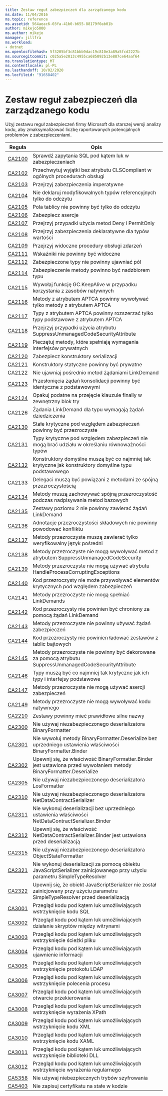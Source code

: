 ```yaml
---
title: Zestaw reguł zabezpieczeń dla zarządzanego kodu
ms.date: 11/04/2016
ms.topic: reference
ms.assetid: 564aeac6-03fa-41b0-b655-88179f0ab01b
author: mikejo5000
ms.author: mikejo
manager: jillfra
ms.workload:
- dotnet
ms.openlocfilehash: 5f3205bf3c81bbb9dac19c810e3a89a5fcd2227b
ms.sourcegitcommit: c025a5e2013c4955ca685092b13e887ce64aaf64
ms.translationtype: MT
ms.contentlocale: pl-PL
ms.lasthandoff: 10/02/2020
ms.locfileid: "91658402"
---
```

# <a name="security-rules-rule-set-for-managed-code"></a>Zestaw reguł zabezpieczeń dla zarządzanego kodu

Użyj zestawu reguł zabezpieczeń firmy Microsoft dla starszej wersji analizy kodu, aby zmaksymalizować liczbę raportowanych potencjalnych problemów z zabezpieczeniami.

|Reguła|Opis|
|----------|-----------------|
|[CA2100](/dotnet/fundamentals/code-analysis/quality-rules/ca2100)|Sprawdź zapytania SQL pod kątem luk w zabezpieczeniach|
|[CA2102](../code-quality/ca2102.md)|Przechwytuj wyjątki bez atrybutu CLSCompliant w ogólnych procedurach obsługi|
|[CA2103](../code-quality/ca2103.md)|Przejrzyj zabezpieczenia imperatywne|
|[CA2104](../code-quality/ca2104.md)|Nie deklaruj modyfikowalnych typów referencyjnych tylko do odczytu|
|[CA2105](../code-quality/ca2105.md)|Pola tablicy nie powinny być tylko do odczytu|
|[CA2106](../code-quality/ca2106.md)|Zabezpiecz asercje|
|[CA2107](../code-quality/ca2107.md)|Przejrzyj przypadki użycia metod Deny i PermitOnly|
|[CA2108](../code-quality/ca2108.md)|Przejrzyj zabezpieczenia deklaratywne dla typów wartości|
|[CA2109](/dotnet/fundamentals/code-analysis/quality-rules/ca2109)|Przejrzyj widoczne procedury obsługi zdarzeń|
|[CA2111](../code-quality/ca2111.md)|Wskaźniki nie powinny być widoczne|
|[CA2112](../code-quality/ca2112.md)|Zabezpieczone typy nie powinny ujawniać pól|
|[CA2114](../code-quality/ca2114.md)|Zabezpieczenie metody powinno być nadzbiorem typu|
|[CA2115](../code-quality/ca2115.md)|Wywołaj funkcję GC.KeepAlive w przypadku korzystania z zasobów natywnych|
|[CA2116](../code-quality/ca2116.md)|Metody z atrybutem APTCA powinny wywoływać tylko metody z atrybutem APTCA|
|[CA2117](../code-quality/ca2117.md)|Typy z atrybutem APTCA powinny rozszerzać tylko typy podstawowe z atrybutem APTCA|
|[CA2118](../code-quality/ca2118.md)|Przejrzyj przypadki użycia atrybutu SuppressUnmanagedCodeSecurityAttribute|
|[CA2119](/dotnet/fundamentals/code-analysis/quality-rules/ca2119)|Pieczętuj metody, które spełniają wymagania interfejsów prywatnych|
|[CA2120](../code-quality/ca2120.md)|Zabezpiecz konstruktory serializacji|
|[CA2121](../code-quality/ca2121.md)|Konstruktory statyczne powinny być prywatne|
|[CA2122](../code-quality/ca2122.md)|Nie ujawniaj pośrednio metod żądaniami LinkDemand|
|[CA2123](../code-quality/ca2123.md)|Przesłonięcia żądań konsolidacji powinny być identyczne z podstawowymi|
|[CA2124](../code-quality/ca2124.md)|Opakuj podatne na przejęcie klauzule finally w zewnętrzny blok try|
|[CA2126](../code-quality/ca2126.md)|Żądania LinkDemand dla typu wymagają żądań dziedziczenia|
|[CA2130](../code-quality/ca2130.md)|Stałe krytyczne pod względem zabezpieczeń powinny być przezroczyste|
|[CA2131](../code-quality/ca2131.md)|Typy krytyczne pod względem zabezpieczeń nie mogą brać udziału w określaniu równoważności typów|
|[CA2132](../code-quality/ca2132.md)|Konstruktory domyślne muszą być co najmniej tak krytyczne jak konstruktory domyślne typu podstawowego|
|[CA2133](../code-quality/ca2133.md)|Delegaci muszą być powiązani z metodami ze spójną przezroczystością|
|[CA2134](../code-quality/ca2134.md)|Metody muszą zachowywać spójną przezroczystość podczas nadpisywania metod bazowych|
|[CA2135](../code-quality/ca2135.md)|Zestawy poziomu 2 nie powinny zawierać żądań LinkDemand|
|[CA2136](../code-quality/ca2136.md)|Adnotacje przezroczystości składowych nie powinny powodować konfliktu|
|[CA2137](../code-quality/ca2137.md)|Metody przezroczyste muszą zawierać tylko weryfikowalny język pośredni|
|[CA2138](../code-quality/ca2138.md)|Metody przezroczyste nie mogą wywoływać metod z atrybutem SuppressUnmanagedCodeSecurity|
|[CA2139](../code-quality/ca2139.md)|Metody przezroczyste nie mogą używać atrybutu HandleProcessCorruptingExceptions|
|[CA2140](../code-quality/ca2140.md)|Kod przezroczysty nie może przywoływać elementów krytycznych pod względem zabezpieczeń|
|[CA2141](../code-quality/ca2141.md)|Metody przezroczyste nie mogą spełniać LinkDemands|
|[CA2142](../code-quality/ca2142.md)|Kod przezroczysty nie powinien być chroniony za pomocą żądań LinkDemand|
|[CA2143](../code-quality/ca2143.md)|Metody przezroczyste nie powinny używać żądań zabezpieczeń|
|[CA2144](../code-quality/ca2144.md)|Kod przezroczysty nie powinien ładować zestawów z tablic bajtowych|
|[CA2145](../code-quality/ca2145.md)|Metody przezroczyste nie powinny być dekorowane za pomocą atrybutu SuppressUnmanagedCodeSecurityAttribute|
|[CA2146](../code-quality/ca2146.md)|Typy muszą być co najmniej tak krytyczne jak ich typy i interfejsy podstawowe|
|[CA2147](../code-quality/ca2147.md)|Metody przezroczyste nie mogą używać asercji zabezpieczeń|
|[CA2149](../code-quality/ca2149.md)|Metody przezroczyste nie mogą wywoływać kodu natywnego|
|[CA2210](../code-quality/ca2210.md)|Zestawy powinny mieć prawidłowe silne nazwy|
|[CA2300](/dotnet/fundamentals/code-analysis/quality-rules/ca2300)|Nie używaj niezabezpieczonego deserializatora BinaryFormatter|
|[CA2301](/dotnet/fundamentals/code-analysis/quality-rules/ca2301)|Nie wywołuj metody BinaryFormatter.Deserialize bez uprzedniego ustawienia właściwości BinaryFormatter.Binder|
|[CA2302](/dotnet/fundamentals/code-analysis/quality-rules/ca2302)|Upewnij się, że właściwość BinaryFormatter.Binder jest ustawiona przed wywołaniem metody BinaryFormatter.Deserialize|
|[CA2305](/dotnet/fundamentals/code-analysis/quality-rules/ca2305)|Nie używaj niezabezpieczonego deserializatora LosFormatter|
|[CA2310](/dotnet/fundamentals/code-analysis/quality-rules/ca2310)|Nie używaj niezabezpieczonego deserializatora NetDataContractSerializer|
|[CA2311](/dotnet/fundamentals/code-analysis/quality-rules/ca2311)|Nie wykonuj deserializacji bez uprzedniego ustawienia właściwości NetDataContractSerializer.Binder|
|[CA2312](/dotnet/fundamentals/code-analysis/quality-rules/ca2312)|Upewnij się, że właściwość NetDataContractSerializer.Binder jest ustawiona przed deserializacją|
|[CA2315](/dotnet/fundamentals/code-analysis/quality-rules/ca2315)|Nie używaj niezabezpieczonego deserializatora ObjectStateFormatter|
|[CA2321](/dotnet/fundamentals/code-analysis/quality-rules/ca2321)|Nie wykonuj deserializacji za pomocą obiektu JavaScriptSerializer zainicjowanego przy użyciu parametru SimpleTypeResolver|
|[CA2322](/dotnet/fundamentals/code-analysis/quality-rules/ca2322)|Upewnij się, że obiekt JavaScriptSerializer nie został zainicjowany przy użyciu parametru SimpleTypeResolver przed deserializacją|
|[CA3001](/dotnet/fundamentals/code-analysis/quality-rules/ca3001)|Przegląd kodu pod kątem luk umożliwiających wstrzyknięcie kodu SQL|
|[CA3002](/dotnet/fundamentals/code-analysis/quality-rules/ca3002)|Przegląd kodu pod kątem luk umożliwiających działanie skryptów między witrynami|
|[CA3003](/dotnet/fundamentals/code-analysis/quality-rules/ca3003)|Przegląd kodu pod kątem luk umożliwiających wstrzyknięcie ścieżki pliku|
|[CA3004](/dotnet/fundamentals/code-analysis/quality-rules/ca3004)|Przegląd kodu pod kątem luk umożliwiających ujawnienie informacji|
|[CA3005](/dotnet/fundamentals/code-analysis/quality-rules/ca3005)|Przegląd kodu pod kątem luk umożliwiających wstrzyknięcie protokołu LDAP|
|[CA3006](/dotnet/fundamentals/code-analysis/quality-rules/ca3006)|Przegląd kodu pod kątem luk umożliwiających wstrzyknięcie polecenia procesu|
|[CA3007](/dotnet/fundamentals/code-analysis/quality-rules/ca3007)|Przegląd kodu pod kątem luk umożliwiających otwarcie przekierowania|
|[CA3008](/dotnet/fundamentals/code-analysis/quality-rules/ca3008)|Przegląd kodu pod kątem luk umożliwiających wstrzyknięcie wyrażenia XPath|
|[CA3009](/dotnet/fundamentals/code-analysis/quality-rules/ca3009)|Przegląd kodu pod kątem luk umożliwiających wstrzyknięcie kodu XML|
|[CA3010](/dotnet/fundamentals/code-analysis/quality-rules/ca3010)|Przegląd kodu pod kątem luk umożliwiających wstrzyknięcie kodu XAML|
|[CA3011](/dotnet/fundamentals/code-analysis/quality-rules/ca3011)|Przegląd kodu pod kątem luk umożliwiających wstrzyknięcie biblioteki DLL|
|[CA3012](/dotnet/fundamentals/code-analysis/quality-rules/ca3012)|Przegląd kodu pod kątem luk umożliwiających wstrzyknięcie wyrażenia regularnego|
|[CA5358](/dotnet/fundamentals/code-analysis/quality-rules/ca5358)|Nie używaj niebezpiecznych trybów szyfrowania|
|[CA5403](/dotnet/fundamentals/code-analysis/quality-rules/ca5403)|Nie zapisuj certyfikatu na stałe w kodzie|